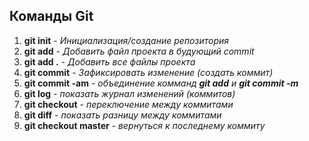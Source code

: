 ## Команды Git

1. **git init** - *Инициализация/создание репозитория*
2. **git add** - *Добавить файл проекта в будующий commit*
3. **git add .** - *Добавить все файлы проекта*
4. **git commit** - *Зафиксировать изменение (создать коммит)*
5. **git commit -am** - *объединение комманд **git add** и **git commit -m***
6. **git log** - *показать журнал изменений (коммитов)*
7. **git checkout** - *переключение между коммитами*
8. **git diff** - *показать разницу между коммитами*
9. **git checkout master** - *вернуться к последнему коммиту*
